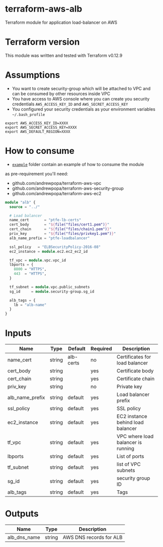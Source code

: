 # terraform-aws-alb
Terraform module for application load-balancer on AWS

# Terraform version
This module was written and tested with Terraform v0.12.9 

# Assumptions
- You want to create security-group which will be attached to VPC and can be consumed by other resources inside VPC
- You have access to AWS console where you can create you security credentials `AWS_ACCESS_KEY_ID` and `AWS_SECRET_ACCESS_KEY`
- You configured your security credentials as your environment variables `~/.bash_profile` 

```
export AWS_ACCESS_KEY_ID=XXXX
export AWS_SECRET_ACCESS_KEY=XXXX
export AWS_DEFAULT_REGION=XXXX
```

# How to consume
- [`example`](https://github.com/andrewpopa/terraform-aws-alb/tree/master/example) folder contain an example of how to consume the module

as pre-requirement you'll need:
- github.com/andrewpopa/terraform-aws-vpc
- github.com/andrewpopa/terraform-aws-security-group
- github.com/andrewpopa/terraform-aws-ec2

```terraform
module "alb" {
  source = "../"

  # Load balancer
  name_cert       = "ptfe-lb-certs"
  cert_body       = "${file("files/cert1.pem")}"
  cert_chain      = "${file("files/chain1.pem")}"
  priv_key        = "${file("files/privkey1.pem")}"
  alb_name_prefix = "ptfe-loadbalancer"

  ssl_policy   = "ELBSecurityPolicy-2016-08"
  ec2_instance = module.ec2.ec2_ec2_id

  tf_vpc = module.vpc.vpc_id
  lbports = {
    8800 = "HTTPS",
    443  = "HTTPS",
  }

  tf_subnet = module.vpc.public_subnets
  sg_id     = module.security-group.sg_id

  alb_tags = {
    lb = "alb-name"
  }
}

```

# Inputs
| **Name**  | **Type** | **Default** | **Required** | **Description** |
| ------------- | ------------- | ------------- | ------------- | ------------- |
| name_cert | string | alb-certs | no | Certificates for load balancer |
| cert_body | string |  | yes | Certificate body |
| cert_chain | string |  | yes | Certificate chain |
| priv_key | string |  | no | Private key | 
| alb_name_prefix | string | default | yes | Load balancer prefix |
| ssl_policy | string | default | yes | SSL policy |
| ec2_instance | string | default | yes | EC2 instance behind load balancer |
| tf_vpc | string | default | yes | VPC where load balancer is running |
| lbports | string | default | yes | List of ports |
| tf_subnet | string | default | yes | list of VPC subnets |
| sg_id | string | default | yes | security group ID |
| alb_tags | string | default | yes | Tags |

# Outputs
| **Name**  | **Type** | **Description** |
| ------------- | ------------- | ------------- |
| alb_dns_name | string | AWS DNS records for ALB |